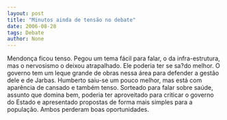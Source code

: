 ```yaml
---
layout: post
title: "Minutos ainda de tensão no debate"
date: 2006-08-28
tags: Debate
author: None
---
```

Mendonça ficou tenso. Pegou um tema fácil para falar, o da infra-estrutura, mas o nervosismo o deixou atrapalhado. Ele poderia ter se sa?do melhor.
O governo&nbsp;tem um leque grande de obras nessa área para defender a gestão dele e de Jarbas.
Humberto saiu-se um pouco melhor, mas está com aparência de cansado
 e também tenso. 
Sorteado para falar sobre saúde, assunto que domina bem, poderia ter aproveitado para criticar o governo do Estado e apresentado propostas de forma mais simples para a população.
Ambos perderam boas oportunidades. 